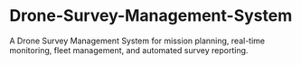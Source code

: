 # Drone-Survey-Management-System
A Drone Survey Management System for mission planning, real-time monitoring, fleet management, and automated survey reporting.
